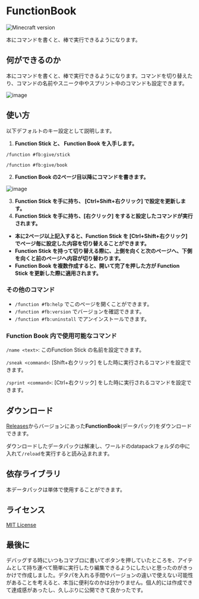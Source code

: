 # FunctionBook
![Minecraft version](https://img.shields.io/badge/MC-1.21.4%20--%201.21.5-blue.svg)

本にコマンドを書くと、棒で実行できるようになります。


## 何ができるのか
本にコマンドを書くと、棒で実行できるようになります。コマンドを切り替えたり、コマンドの名前やスニーク中やスプリント中のコマンドも設定できます。

![image](https://github.com/user-attachments/assets/e2bd4ef3-8e87-444a-ae3d-d3f5c752dec1)


## 使い方

以下デフォルトのキー設定として説明します。

1. **Function Stick と、 Function Book を入手します。**
```mcfunction
/function #fb:give/stick
```
```mcfunction
/function #fb:give/book
```

2. **Function Book の2ページ目以降にコマンドを書きます。**

![image](https://github.com/user-attachments/assets/787e4697-384b-44c0-ae13-2543a29d4d53)

3. **Function Stick を手に持ち、 [Ctrl+Shift+右クリック] で設定を更新します。**
4. **Function Stick を手に持ち、[右クリック] をすると設定したコマンドが実行されます。**

- **本に2ページ以上記入すると、Function Stick を [Ctrl+Shift+右クリック] でページ毎に設定した内容を切り替えることができます。**
- **Function Stick を持って切り替える際に、上側を向くと次のページへ、下側を向くと前のページへ内容が切り替わります。**
- **Function Book を複数作成すると、開いて完了を押した方が Function Stick を更新した際に適用されます。**

### その他のコマンド
- `/function #fb:help` でこのページを開くことができます。
- `/function #fb:version` でバージョンを確認できます。
- `/function #fb:uninstall` でアンインストールできます。

### Function Book 内で使用可能なコマンド
`/name <text>`: このFunction Stick の名前を設定できます。

`/sneak <command>`: [Shift+右クリック] をした時に実行されるコマンドを設定できます。

`/sprint <command>`: [Ctrl+右クリック] をした時に実行されるコマンドを設定できます。


## ダウンロード
[Releases](https://github.com/slimed-kyuri/FunctionBook/releases)からバージョンにあった**FunctionBook**(データパック)をダウンロードできます。

ダウンロードしたデータパックは解凍し、ワールドのdatapackフォルダの中に入れて`/reload`を実行すると読み込まれます。

## 依存ライブラリ
本データパックは単体で使用することができます。

## ライセンス
[MIT License](LICENSE)

## 最後に
デバッグする時にいつもコマブロに書いてボタンを押していたところを、アイテムとして持ち運べて簡単に実行したり編集できるようにしたいと思ったのがきっかけで作成しました。デタパを入れる手間やバージョンの違いで使えない可能性があることを考えると、本当に便利なのかは分かりません。個人的には作成できて達成感があったし、久しぶりに公開できて良かったです。
